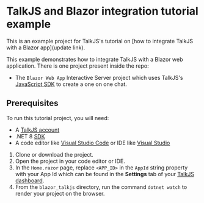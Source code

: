 # TalkJS and Blazor integration tutorial example 

This is an example project for TalkJS's tutorial on [how to integrate TalkJS with a Blazor app](update link).

This example demonstrates how to integrate TalkJS with a Blazor web application. There is one project present inside the repo:

- The `Blazor Web App` Interactive Server project which uses TalkJS's [JavaScript SDK](https://talkjs.com/docs/Getting_Started/JavaScript_SDK) to create a one on one chat.

## Prerequisites

To run this tutorial project, you will need:

- A [TalkJS account](https://talkjs.com/dashboard/login)
- .NET 8 [SDK](https://dotnet.microsoft.com/en-us/download/dotnet/8.0)
- A code editor like [Visual Studio Code](https://code.visualstudio.com/download) or IDE like [Visual Studio](https://visualstudio.microsoft.com/vs/community/)

1. Clone or download the project.
1. Open the project in your code editor or IDE.
1. In the `Home.razor` page, replace `<APP_ID>` in the `AppId` string property with your App Id which can be found in the **Settings** tab of your [TalkJS dashboard](https://talkjs.com/dashboard/login). 
1. From the `blazor_talkjs` directory, run the command `dotnet watch` to render your project on the browser.
